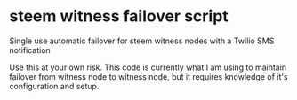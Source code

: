 # steem witness failover script

Single use automatic failover for steem witness nodes with a Twilio SMS notification

Use this at your own risk. This code is currently what I am using to maintain failover from witness node to witness node, but it requires knowledge of it's configuration and setup.


